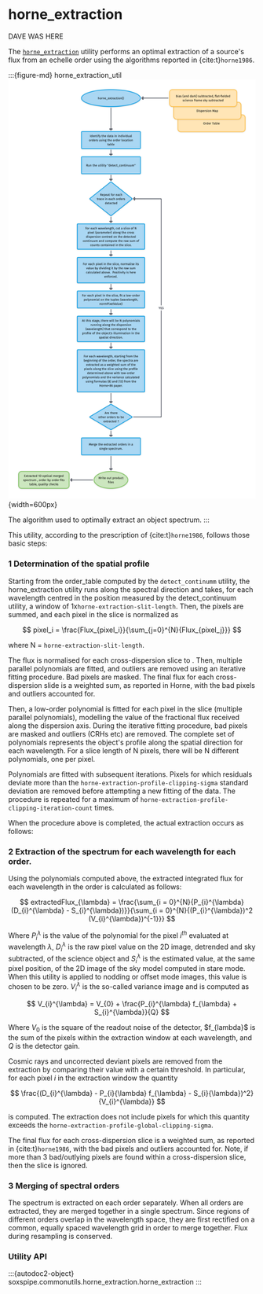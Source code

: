 # horne_extraction

DAVE WAS HERE

The [`horne_extraction`](#soxspipe.commonutils.horne_extraction) utility performs an optimal extraction of a source's flux from an echelle order using the algorithms reported in {cite:t}`horne1986`.


:::{figure-md} horne_extraction_util
![](horne_extraction.png){width=600px}

The algorithm used to optimally extract an object spectrum.
:::

This utility, according to the prescription of {cite:t}`horne1986`, follows those basic steps:

### 1 Determination of the spatial profile

Starting from the order_table computed by the `detect_continumm` utility, the horne_extraction utility runs along the spectral direction and takes, for each wavelength centred in the position measured by the detect_continuum utility, a window of 1x`horne-extraction-slit-length`. Then, the pixels are summed, and each pixel in the slice is normalized as 

$$
pixel_i = \frac{Flux_{pixel_i}}{\sum_{j=0}^{N}{Flux_{pixel_j}}}
$$

where N = `horne-extraction-slit-length`.

The flux is normalised for each cross-dispersion slice to . Then, multiple parallel polynomials are fitted, and outliers are removed using an iterative fitting procedure. Bad pixels are masked. The final flux for each cross-dispersion slide is a weighted sum, as reported in Horne, with the bad pixels and outliers accounted for.

Then, a low-order polynomial is fitted for each pixel in the slice (multiple parallel polynomials), modelling the value of the fractional flux received along the dispersion axis. During the iterative fitting procedure, bad pixels are masked and outliers (CRHs etc) are removed. The complete set of polynomials represents the object's profile along the spatial direction for each wavelength. For a slice length of N pixels, there will be N different polynomials, one per pixel.

Polynomials are fitted with subsequent iterations. Pixels for which residuals deviate more than the `horne-extraction-profile-clipping-sigma` standard deviation are removed before attempting a new fitting of the data. The procedure is repeated for a maximum of `horne-extraction-profile-clipping-iteration-count` times.

When the procedure above is completed, the actual extraction occurs as follows:

### 2 Extraction of the spectrum for each wavelength for each order.

Using the polynomials computed above, the extracted integrated flux for each wavelength in the order is calculated as follows:

$$
extractedFlux_{\lambda} = \frac{\sum_{i = 0}^{N}{P_{i}^{\lambda} (D_{i}^{\lambda} - S_{i}^{\lambda})}}{\sum_{i = 0}^{N}{(P_{i}^{\lambda})^2 (V_{i}^{\lambda})^{-1}}}
$$

Where $P_{i}^{\lambda}$ is the value of the polynomial for the pixel $i^{th}$ evaluated at wavelength $\lambda$, $D_{i}^{\lambda}$ is the raw pixel value on the 2D image, detrended and sky subtracted, of the science object and $S_{i}^{\lambda}$ is the estimated value, at the same pixel position, of the 2D image of the sky model computed in stare mode. When this utility is applied to nodding or offset mode images, this value is chosen to be zero. $V_{i}^{\lambda}$ is the so-called variance image and is computed as 

$$
V_{i}^{\lambda} = V_{0} + \frac{P_{i}^{\lambda} f_{\lambda} +  S_{i}^{\lambda}}{Q}
$$

Where $V_{0}$ is the square of the readout noise of the detector, $f_\{lambda}$ is the sum of the pixels within the extraction window at each wavelength, and $Q$ is the detector gain. 

Cosmic rays and uncorrected deviant pixels are removed from the extraction by comparing their value with a certain threshold. In particular, for each pixel $i$ in the extraction window the quantity

$$
\frac{(D_{i}^{\lambda} - P_{i}{\lambda} f_{\lambda} - S_{i}{\lambda})^2}{V_{i}^{\lambda}}
$$

is computed. The extraction does not include pixels for which this quantity exceeds the `horne-extraction-profile-global-clipping-sigma`. 

The final flux for each cross-dispersion slice is a weighted sum, as reported in {cite:t}`horne1986`, with the bad pixels and outliers accounted for. Note, if more than 3 bad/outlying pixels are found within a cross-dispersion slice, then the slice is ignored.

### 3 Merging of spectral orders

The spectrum is extracted on each order separately. When all orders are extracted, they are merged together in a single spectrum. Since regions of different orders overlap in the wavelength space, they are first rectified on a common, equally spaced wavelength grid in order to merge together. Flux during resampling is conserved. 






### Utility API



:::{autodoc2-object} soxspipe.commonutils.horne_extraction.horne_extraction
:::
